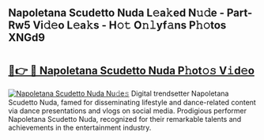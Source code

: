 ## Napoletana Scudetto Nuda L𝚎a𝚔ed N𝚞𝚍e - Part-Rw5 Vi𝚍𝚎o L𝚎a𝚔s - H𝚘𝚝 O𝚗𝚕yf𝚊ns P𝚑𝚘tos XNGd9

# <h2><a href="http://kfcwke.oniu.top/?m=Napoletana+Scudetto+Nuda">🔗👉 🔴 Napoletana Scudetto Nuda P𝚑ot𝚘𝚜 V𝚒d𝚎o</a></h2>

[![Napoletana Scudetto Nuda Nu𝚍e𝚜](https://i.imgur.com/0qMVB7G.gif)](http://kfcwke.oniu.top/?m=Napoletana+Scudetto+Nuda)
Digital trendsetter Napoletana Scudetto Nuda, famed for disseminating lifestyle and dance-related content via dance presentations and vlogs on social media. Prodigious performer Napoletana Scudetto Nuda, recognized for their remarkable talents and achievements in the entertainment industry.  
